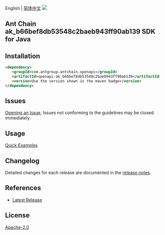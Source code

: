 English | [简体中文](README-CN.md)
![](https://aliyunsdk-pages.alicdn.com/icons/AlibabaCloud.svg)

## Ant Chain ak_b66bef8db53548c2baeb943ff90ab139 SDK for Java

## Installation

```xml
<dependency>
   <groupId>com.antgroup.antchain.openapi</groupId>
   <artifactId>openapi-ak_b66bef8db53548c2baeb943ff90ab139</artifactId>
   <version>Use the version shown in the maven badge</version>
</dependency>
```

## Issues
[Opening an Issue](https://github.com/alipay/antchain-openapi-prod-sdk/issues/new), Issues not conforming to the guidelines may be closed immediately.

## Usage
[Quick Examples](https://github.com/alipay/antchain-openapi-prod-sdk/blob/master/docs/0-Examples-EN.md#quick-examples)

## Changelog
Detailed changes for each release are documented in the [release notes](./ChangeLog.txt).

## References
* [Latest Release](https://github.com/alipay/antchain-openapi-prod-sdk/)

## License
[Apache-2.0](http://www.apache.org/licenses/LICENSE-2.0)

